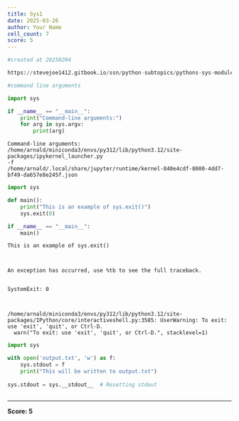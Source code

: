 ```yaml
---
title: Sys1
date: 2025-03-26
author: Your Name
cell_count: 7
score: 5
---
```


```python
#created at 20250204
```


```python
https://stevejoe1412.gitbook.io/ssn/python-subtopics/pythons-sys-module
```


```python
#command line arguments
```


```python
import sys

if __name__ == "__main__":
    print("Command-line arguments:")
    for arg in sys.argv:
        print(arg)
```

    Command-line arguments:
    /home/arnald/miniconda3/envs/py312/lib/python3.12/site-packages/ipykernel_launcher.py
    -f
    /home/arnald/.local/share/jupyter/runtime/kernel-840e4cdf-8000-4dd7-bf49-da657e8e245f.json



```python
import sys

def main():
    print("This is an example of sys.exit()")
    sys.exit(0)

if __name__ == "__main__":
    main()
```

    This is an example of sys.exit()



    An exception has occurred, use %tb to see the full traceback.


    SystemExit: 0



    /home/arnald/miniconda3/envs/py312/lib/python3.12/site-packages/IPython/core/interactiveshell.py:3585: UserWarning: To exit: use 'exit', 'quit', or Ctrl-D.
      warn("To exit: use 'exit', 'quit', or Ctrl-D.", stacklevel=1)



```python
import sys

with open('output.txt', 'w') as f:
    sys.stdout = f
    print("This will be written to output.txt")
    
sys.stdout = sys.__stdout__  # Resetting stdout
```


```python

```


---
**Score: 5**